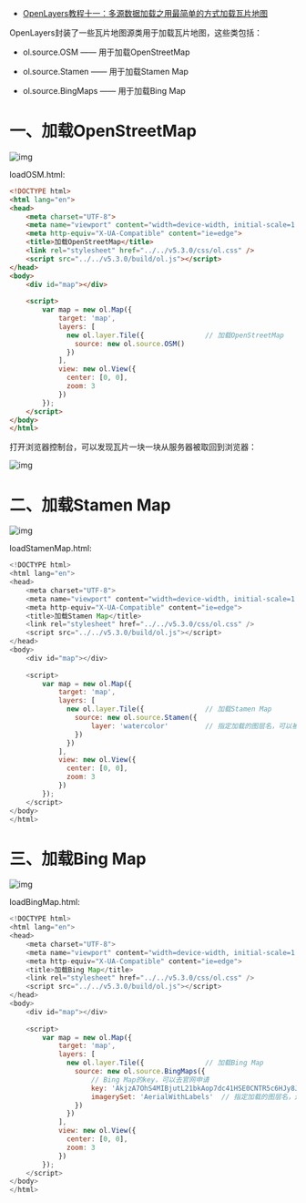 - [OpenLayers教程十一：多源数据加载之用最简单的方式加载瓦片地图](https://blog.csdn.net/qq_35732147/article/details/94844440)


OpenLayers封装了一些瓦片地图源类用于加载瓦片地图，这些类包括：

- ol.source.OSM    ——    用于加载OpenStreetMap

- ol.source.Stamen    ——    用于加载Stamen Map

- ol.source.BingMaps    ——    用于加载Bing Map

# 一、加载OpenStreetMap

![img](https://img-blog.csdnimg.cn/20190706131045286.png?x-oss-process=image/watermark,type_ZmFuZ3poZW5naGVpdGk,shadow_10,text_aHR0cHM6Ly9ibG9nLmNzZG4ubmV0L3FxXzM1NzMyMTQ3,size_16,color_FFFFFF,t_70)

loadOSM.html:
```html
<!DOCTYPE html>
<html lang="en">
<head>
    <meta charset="UTF-8">
    <meta name="viewport" content="width=device-width, initial-scale=1.0">
    <meta http-equiv="X-UA-Compatible" content="ie=edge">
    <title>加载OpenStreetMap</title>
    <link rel="stylesheet" href="../../v5.3.0/css/ol.css" />
    <script src="../../v5.3.0/build/ol.js"></script>
</head>
<body>
    <div id="map"></div>
    
    <script>
        var map = new ol.Map({
            target: 'map',
            layers: [
              new ol.layer.Tile({               // 加载OpenStreetMap
                source: new ol.source.OSM()
              })
            ],
            view: new ol.View({
              center: [0, 0],
              zoom: 3
            })
        });
    </script>
</body>
</html>
```

打开浏览器控制台，可以发现瓦片一块一块从服务器被取回到浏览器：

![img](https://img-blog.csdnimg.cn/20190706123705185.png?x-oss-process=image/watermark,type_ZmFuZ3poZW5naGVpdGk,shadow_10,text_aHR0cHM6Ly9ibG9nLmNzZG4ubmV0L3FxXzM1NzMyMTQ3,size_16,color_FFFFFF,t_70)

# 二、加载Stamen Map

![img](https://img-blog.csdnimg.cn/20190706125122787.png?x-oss-process=image/watermark,type_ZmFuZ3poZW5naGVpdGk,shadow_10,text_aHR0cHM6Ly9ibG9nLmNzZG4ubmV0L3FxXzM1NzMyMTQ3,size_16,color_FFFFFF,t_70)

loadStamenMap.html:
    
```js
<!DOCTYPE html>
<html lang="en">
<head>
    <meta charset="UTF-8">
    <meta name="viewport" content="width=device-width, initial-scale=1.0">
    <meta http-equiv="X-UA-Compatible" content="ie=edge">
    <title>加载Stamen Map</title>
    <link rel="stylesheet" href="../../v5.3.0/css/ol.css" />
    <script src="../../v5.3.0/build/ol.js"></script>
</head>
<body>
    <div id="map"></div>
    
    <script>
        var map = new ol.Map({
            target: 'map',
            layers: [
              new ol.layer.Tile({               // 加载Stamen Map
                source: new ol.source.Stamen({
                    layer: 'watercolor'         // 指定加载的图层名，可以被替换为'toner'或'terrain'
                })
              })
            ],
            view: new ol.View({
              center: [0, 0],
              zoom: 3
            })
        });
    </script>
</body>
</html>
```

# 三、加载Bing Map

![img](https://img-blog.csdnimg.cn/20190706130353873.png?x-oss-process=image/watermark,type_ZmFuZ3poZW5naGVpdGk,shadow_10,text_aHR0cHM6Ly9ibG9nLmNzZG4ubmV0L3FxXzM1NzMyMTQ3,size_16,color_FFFFFF,t_70)

loadBingMap.html:

```js
<!DOCTYPE html>
<html lang="en">
<head>
    <meta charset="UTF-8">
    <meta name="viewport" content="width=device-width, initial-scale=1.0">
    <meta http-equiv="X-UA-Compatible" content="ie=edge">
    <title>加载Bing Map</title>
    <link rel="stylesheet" href="../../v5.3.0/css/ol.css" />
    <script src="../../v5.3.0/build/ol.js"></script>
</head>
<body>
    <div id="map"></div>
    
    <script>
        var map = new ol.Map({
            target: 'map',
            layers: [
              new ol.layer.Tile({               // 加载Bing Map
                source: new ol.source.BingMaps({
                    // Bing Map的key，可以去官网申请
                    key: 'AkjzA7OhS4MIBjutL21bkAop7dc41HSE0CNTR5c6HJy8JKc7U9U9RveWJrylD3XJ',    
                    imagerySet: 'AerialWithLabels'  // 指定加载的图层名，还可以替换为'Aerial'或'Road'
                })
              })
            ],
            view: new ol.View({
              center: [0, 0],
              zoom: 3
            })
        });
    </script>
</body>
</html>
```